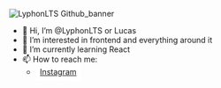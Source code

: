 ![LyphonLTS Github_banner](https://github.com/user-attachments/assets/1c6700be-a91b-4c5c-aada-5bd192d1166b)

- 👋 Hi, I’m @LyphonLTS or Lucas
- 👀 I’m interested in frontend and everything around it
- 🌱 I’m currently learning React
- <span align="left">📫 How to reach me:</span>
  - <span style="background-color: #fff; padding: 0.5rem;">
      <a href="https://www.instagram.com/lsthegreat/profilecard/?igsh=MW5iaXhhc3l5ajZxNg==" target="blank">
        Instagram
        <!-- <img align="center" src="https://www.svgrepo.com/svg/452229/instagram-1" alt="" height="24" width="24" /> -->
      </a>
    </span>


<!---
LyphonLTS/LyphonLTS is a ✨ special ✨ repository because its `README.md` (this file) appears on your GitHub profile.
You can click the Preview link to take a look at your changes.
--->
